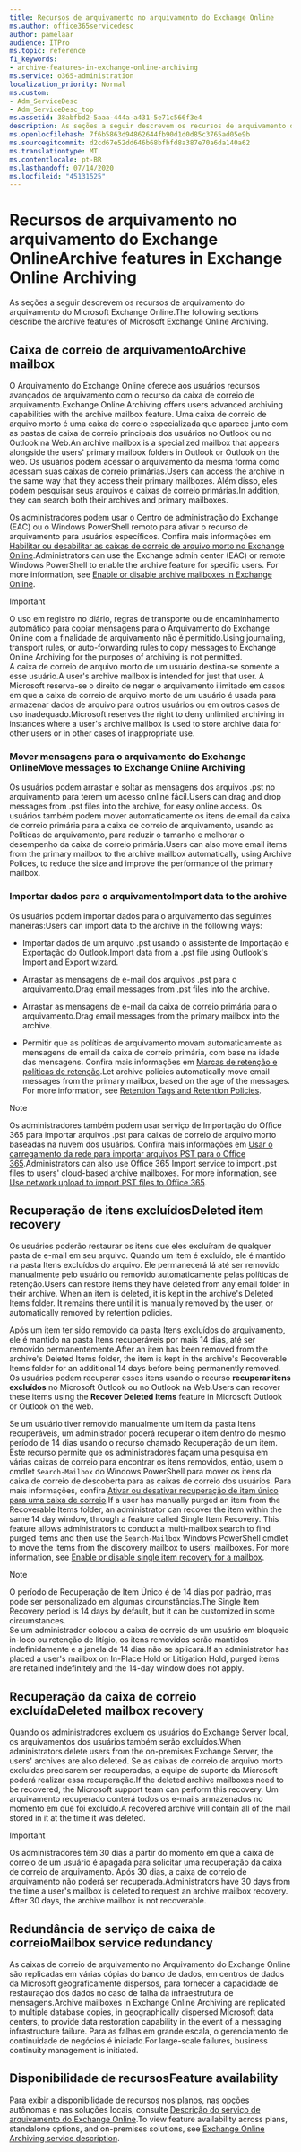 ```yaml
---
title: Recursos de arquivamento no arquivamento do Exchange Online
ms.author: office365servicedesc
author: pamelaar
audience: ITPro
ms.topic: reference
f1_keywords:
- archive-features-in-exchange-online-archiving
ms.service: o365-administration
localization_priority: Normal
ms.custom:
- Adm_ServiceDesc
- Adm_ServiceDesc_top
ms.assetid: 38abfbd2-5aaa-444a-a431-5e71c566f3e4
description: As seções a seguir descrevem os recursos de arquivamento do arquivamento do Microsoft Exchange Online.
ms.openlocfilehash: 7f6b5863d94862644fb90d1d0d85c3765ad05e9b
ms.sourcegitcommit: d2cd67e52dd646b68bfbfd8a387e70a6da140a62
ms.translationtype: MT
ms.contentlocale: pt-BR
ms.lasthandoff: 07/14/2020
ms.locfileid: "45131525"
---
```

# <a name="archive-features-in-exchange-online-archiving"></a><span data-ttu-id="13f9c-103">Recursos de arquivamento no arquivamento do Exchange Online</span><span class="sxs-lookup"><span data-stu-id="13f9c-103">Archive features in Exchange Online Archiving</span></span>

<span data-ttu-id="13f9c-104">As seções a seguir descrevem os recursos de arquivamento do arquivamento do Microsoft Exchange Online.</span><span class="sxs-lookup"><span data-stu-id="13f9c-104">The following sections describe the archive features of Microsoft Exchange Online Archiving.</span></span>
  
## <a name="archive-mailbox"></a><span data-ttu-id="13f9c-105">Caixa de correio de arquivamento</span><span class="sxs-lookup"><span data-stu-id="13f9c-105">Archive mailbox</span></span>

<span data-ttu-id="13f9c-106">O Arquivamento do Exchange Online oferece aos usuários recursos avançados de arquivamento com o recurso da caixa de correio de arquivamento.</span><span class="sxs-lookup"><span data-stu-id="13f9c-106">Exchange Online Archiving offers users advanced archiving capabilities with the archive mailbox feature.</span></span> <span data-ttu-id="13f9c-107">Uma caixa de correio de arquivo morto é uma caixa de correio especializada que aparece junto com as pastas de caixa de correio principais dos usuários no Outlook ou no Outlook na Web.</span><span class="sxs-lookup"><span data-stu-id="13f9c-107">An archive mailbox is a specialized mailbox that appears alongside the users' primary mailbox folders in Outlook or Outlook on the web.</span></span> <span data-ttu-id="13f9c-108">Os usuários podem acessar o arquivamento da mesma forma como acessam suas caixas de correio primárias.</span><span class="sxs-lookup"><span data-stu-id="13f9c-108">Users can access the archive in the same way that they access their primary mailboxes.</span></span> <span data-ttu-id="13f9c-109">Além disso, eles podem pesquisar seus arquivos e caixas de correio primárias.</span><span class="sxs-lookup"><span data-stu-id="13f9c-109">In addition, they can search both their archives and primary mailboxes.</span></span>
  
<span data-ttu-id="13f9c-p102">Os administradores podem usar o Centro de administração do Exchange (EAC) ou o Windows PowerShell remoto para ativar o recurso de arquivamento para usuários específicos. Confira mais informações em [Habilitar ou desabilitar as caixas de correio de arquivo morto no Exchange Online](https://docs.microsoft.com/office365/securitycompliance/enable-archive-mailboxes).</span><span class="sxs-lookup"><span data-stu-id="13f9c-p102">Administrators can use the Exchange admin center (EAC) or remote Windows PowerShell to enable the archive feature for specific users. For more information, see [Enable or disable archive mailboxes in Exchange Online](https://docs.microsoft.com/office365/securitycompliance/enable-archive-mailboxes).</span></span>
  
> [!IMPORTANT]
>  <span data-ttu-id="13f9c-112">O uso em registro no diário, regras de transporte ou de encaminhamento automático para copiar mensagens para o Arquivamento do Exchange Online com a finalidade de arquivamento não é permitido.</span><span class="sxs-lookup"><span data-stu-id="13f9c-112">Using journaling, transport rules, or auto-forwarding rules to copy messages to Exchange Online Archiving for the purposes of archiving is not permitted.</span></span> <br/>
>  <span data-ttu-id="13f9c-113">A caixa de correio de arquivo morto de um usuário destina-se somente a esse usuário.</span><span class="sxs-lookup"><span data-stu-id="13f9c-113">A user's archive mailbox is intended for just that user.</span></span> <span data-ttu-id="13f9c-114">A Microsoft reserva-se o direito de negar o arquivamento ilimitado em casos em que a caixa de correio de arquivo morto de um usuário é usada para armazenar dados de arquivo para outros usuários ou em outros casos de uso inadequado.</span><span class="sxs-lookup"><span data-stu-id="13f9c-114">Microsoft reserves the right to deny unlimited archiving in instances where a user's archive mailbox is used to store archive data for other users or in other cases of inappropriate use.</span></span>
  
### <a name="move-messages-to-exchange-online-archiving"></a><span data-ttu-id="13f9c-115">Mover mensagens para o arquivamento do Exchange Online</span><span class="sxs-lookup"><span data-stu-id="13f9c-115">Move messages to Exchange Online Archiving</span></span>

<span data-ttu-id="13f9c-116">Os usuários podem arrastar e soltar as mensagens dos arquivos .pst no arquivamento para terem um acesso online fácil.</span><span class="sxs-lookup"><span data-stu-id="13f9c-116">Users can drag and drop messages from .pst files into the archive, for easy online access.</span></span> <span data-ttu-id="13f9c-117">Os usuários também podem mover automaticamente os itens de email da caixa de correio primária para a caixa de correio de arquivamento, usando as Políticas de arquivamento, para reduzir o tamanho e melhorar o desempenho da caixa de correio primária.</span><span class="sxs-lookup"><span data-stu-id="13f9c-117">Users can also move email items from the primary mailbox to the archive mailbox automatically, using Archive Polices, to reduce the size and improve the performance of the primary mailbox.</span></span> 
  
### <a name="import-data-to-the-archive"></a><span data-ttu-id="13f9c-118">Importar dados para o arquivamento</span><span class="sxs-lookup"><span data-stu-id="13f9c-118">Import data to the archive</span></span>

<span data-ttu-id="13f9c-119">Os usuários podem importar dados para o arquivamento das seguintes maneiras:</span><span class="sxs-lookup"><span data-stu-id="13f9c-119">Users can import data to the archive in the following ways:</span></span>
  
- <span data-ttu-id="13f9c-120">Importar dados de um arquivo .pst usando o assistente de Importação e Exportação do Outlook.</span><span class="sxs-lookup"><span data-stu-id="13f9c-120">Import data from a .pst file using Outlook's Import and Export wizard.</span></span>
    
- <span data-ttu-id="13f9c-121">Arrastar as mensagens de e-mail dos arquivos .pst para o arquivamento.</span><span class="sxs-lookup"><span data-stu-id="13f9c-121">Drag email messages from .pst files into the archive.</span></span>
    
- <span data-ttu-id="13f9c-122">Arrastar as mensagens de e-mail da caixa de correio primária para o arquivamento.</span><span class="sxs-lookup"><span data-stu-id="13f9c-122">Drag email messages from the primary mailbox into the archive.</span></span>
    
- <span data-ttu-id="13f9c-p106">Permitir que as políticas de arquivamento movam automaticamente as mensagens de email da caixa de correio primária, com base na idade das mensagens. Confira mais informações em [Marcas de retenção e políticas de retenção](https://docs.microsoft.com/Exchange/policy-and-compliance/mrm/retention-tags-and-retention-policies).</span><span class="sxs-lookup"><span data-stu-id="13f9c-p106">Let archive policies automatically move email messages from the primary mailbox, based on the age of the messages. For more information, see [Retention Tags and Retention Policies](https://docs.microsoft.com/Exchange/policy-and-compliance/mrm/retention-tags-and-retention-policies).</span></span>
    
> [!NOTE]
> <span data-ttu-id="13f9c-p107">Os administradores também podem usar serviço de Importação do Office 365 para importar arquivos .pst para caixas de correio de arquivo morto baseadas na nuvem dos usuários. Confira mais informações em [Usar o carregamento da rede para importar arquivos PST para o Office 365](https://docs.microsoft.com/office365/securitycompliance/use-network-upload-to-import-pst-files).</span><span class="sxs-lookup"><span data-stu-id="13f9c-p107">Administrators can also use Office 365 Import service to import .pst files to users' cloud-based archive mailboxes. For more information, see [Use network upload to import PST files to Office 365](https://docs.microsoft.com/office365/securitycompliance/use-network-upload-to-import-pst-files).</span></span> 
  
## <a name="deleted-item-recovery"></a><span data-ttu-id="13f9c-127">Recuperação de itens excluídos</span><span class="sxs-lookup"><span data-stu-id="13f9c-127">Deleted item recovery</span></span>

<span data-ttu-id="13f9c-p108">Os usuários poderão restaurar os itens que eles excluíram de qualquer pasta de e-mail em seu arquivo. Quando um item é excluído, ele é mantido na pasta Itens excluídos do arquivo. Ele permanecerá lá até ser removido manualmente pelo usuário ou removido automaticamente pelas políticas de retenção.</span><span class="sxs-lookup"><span data-stu-id="13f9c-p108">Users can restore items they have deleted from any email folder in their archive. When an item is deleted, it is kept in the archive's Deleted Items folder. It remains there until it is manually removed by the user, or automatically removed by retention policies.</span></span>
  
<span data-ttu-id="13f9c-131">Após um item ter sido removido da pasta Itens excluídos do arquivamento, ele é mantido na pasta Itens recuperáveis por mais 14 dias, até ser removido permanentemente.</span><span class="sxs-lookup"><span data-stu-id="13f9c-131">After an item has been removed from the archive's Deleted Items folder, the item is kept in the archive's Recoverable Items folder for an additional 14 days before being permanently removed.</span></span> <span data-ttu-id="13f9c-132">Os usuários podem recuperar esses itens usando o recurso **recuperar itens excluídos** no Microsoft Outlook ou no Outlook na Web.</span><span class="sxs-lookup"><span data-stu-id="13f9c-132">Users can recover these items using the **Recover Deleted Items** feature in Microsoft Outlook or Outlook on the web.</span></span> 
  
<span data-ttu-id="13f9c-p110">Se um usuário tiver removido manualmente um item da pasta Itens recuperáveis, um administrador poderá recuperar o item dentro do mesmo período de 14 dias usando o recurso chamado Recuperação de um item. Este recurso permite que os administradores façam uma pesquisa em várias caixas de correio para encontrar os itens removidos, então, usem o cmdlet  `Search-Mailbox` do Windows PowerShell para mover os itens da caixa de correio de descoberta para as caixas de correio dos usuários. Para mais informações, confira [Ativar ou desativar recuperação de item único para uma caixa de correio](https://docs.microsoft.com/office365/securitycompliance/use-network-upload-to-import-pst-files).</span><span class="sxs-lookup"><span data-stu-id="13f9c-p110">If a user has manually purged an item from the Recoverable Items folder, an administrator can recover the item within the same 14 day window, through a feature called Single Item Recovery. This feature allows administrators to conduct a multi-mailbox search to find purged items and then use the  `Search-Mailbox` Windows PowerShell cmdlet to move the items from the discovery mailbox to users' mailboxes. For more information, see [Enable or disable single item recovery for a mailbox](https://docs.microsoft.com/office365/securitycompliance/use-network-upload-to-import-pst-files).</span></span>
  
> [!NOTE]
>  <span data-ttu-id="13f9c-136">O período de Recuperação de Item Único é de 14 dias por padrão, mas pode ser personalizado em algumas circunstâncias.</span><span class="sxs-lookup"><span data-stu-id="13f9c-136">The Single Item Recovery period is 14 days by default, but it can be customized in some circumstances.</span></span> <br/>
>  <span data-ttu-id="13f9c-137">Se um administrador colocou a caixa de correio de um usuário em bloqueio in-loco ou retenção de litígio, os itens removidos serão mantidos indefinidamente e a janela de 14 dias não se aplicará.</span><span class="sxs-lookup"><span data-stu-id="13f9c-137">If an administrator has placed a user's mailbox on In-Place Hold or Litigation Hold, purged items are retained indefinitely and the 14-day window does not apply.</span></span> 
  
## <a name="deleted-mailbox-recovery"></a><span data-ttu-id="13f9c-138">Recuperação da caixa de correio excluída</span><span class="sxs-lookup"><span data-stu-id="13f9c-138">Deleted mailbox recovery</span></span>

<span data-ttu-id="13f9c-139">Quando os administradores excluem os usuários do Exchange Server local, os arquivamentos dos usuários também serão excluídos.</span><span class="sxs-lookup"><span data-stu-id="13f9c-139">When administrators delete users from the on-premises Exchange Server, the users' archives are also deleted.</span></span> <span data-ttu-id="13f9c-140">Se as caixas de correio de arquivo morto excluídas precisarem ser recuperadas, a equipe de suporte da Microsoft poderá realizar essa recuperação.</span><span class="sxs-lookup"><span data-stu-id="13f9c-140">If the deleted archive mailboxes need to be recovered, the Microsoft support team can perform this recovery.</span></span> <span data-ttu-id="13f9c-141">Um arquivamento recuperado conterá todos os e-mails armazenados no momento em que foi excluído.</span><span class="sxs-lookup"><span data-stu-id="13f9c-141">A recovered archive will contain all of the mail stored in it at the time it was deleted.</span></span>
  
> [!IMPORTANT]
> <span data-ttu-id="13f9c-p113">Os administradores têm 30 dias a partir do momento em que a caixa de correio de um usuário é apagada para solicitar uma recuperação da caixa de correio de arquivamento. Após 30 dias, a caixa de correio de arquivamento não poderá ser recuperada.</span><span class="sxs-lookup"><span data-stu-id="13f9c-p113">Administrators have 30 days from the time a user's mailbox is deleted to request an archive mailbox recovery. After 30 days, the archive mailbox is not recoverable.</span></span> 
  
## <a name="mailbox-service-redundancy"></a><span data-ttu-id="13f9c-144">Redundância de serviço de caixa de correio</span><span class="sxs-lookup"><span data-stu-id="13f9c-144">Mailbox service redundancy</span></span>

<span data-ttu-id="13f9c-145">As caixas de correio de arquivamento no Arquivamento do Exchange Online são replicadas em várias cópias do banco de dados, em centros de dados da Microsoft geograficamente dispersos, para fornecer a capacidade de restauração dos dados no caso de falha da infraestrutura de mensagens.</span><span class="sxs-lookup"><span data-stu-id="13f9c-145">Archive mailboxes in Exchange Online Archiving are replicated to multiple database copies, in geographically dispersed Microsoft data centers, to provide data restoration capability in the event of a messaging infrastructure failure.</span></span> <span data-ttu-id="13f9c-146">Para as falhas em grande escala, o gerenciamento de continuidade de negócios é iniciado.</span><span class="sxs-lookup"><span data-stu-id="13f9c-146">For large-scale failures, business continuity management is initiated.</span></span> 
  
## <a name="feature-availability"></a><span data-ttu-id="13f9c-147">Disponibilidade de recursos</span><span class="sxs-lookup"><span data-stu-id="13f9c-147">Feature availability</span></span>

<span data-ttu-id="13f9c-148">Para exibir a disponibilidade de recursos nos planos, nas opções autônomas e nas soluções locais, consulte [Descrição do serviço de arquivamento do Exchange Online](exchange-online-archiving-service-description.md).</span><span class="sxs-lookup"><span data-stu-id="13f9c-148">To view feature availability across plans, standalone options, and on-premises solutions, see [Exchange Online Archiving service description](exchange-online-archiving-service-description.md).</span></span>
  
